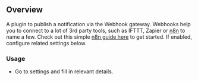 ## Overview

A plugin to publish a notification via the Webhook gateway. Webhooks help you to connect to a lot of 3rd party tools, such as IFTTT, Zapier or <a href="https://n8n.io/" target="_blank">n8n</a> to name a few. Check out this simple <a href="https://github.com/jokob-sk/Pi.Alert/blob/main/docs/WEBHOOK_N8N.md" target="_blank">n8n guide here</a> to get started. If enabled, configure related settings below.

### Usage

- Go to settings and fill in relevant details.

